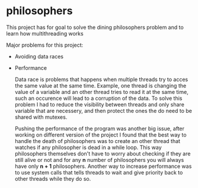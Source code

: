 # philosophers
This project has for goal to solve the dining philosophers problem and to learn how multithreading works

Major problems for this project:
* Avoiding data races
* Performance

  Data race is problems that happens when multiple threads try to acces the same value at the same time.
  Example, one thread is changing the value of a variable and an other thread tries to read it at the same time,
  such an occurence will lead to a corruption of the data. To solve this problem I had to reduce the visibility
  between threads and only share variable that are necessery, and then protect the ones the do need to be shared
  with mutexes.

  Pushing the performance of the program was another big issue, after working on different version of the project
  I found that the best way to handle the death of philosophers was to create an other thread that watches if any
  philosopher is dead in a while loop. This way philosophers themselves don't have to worry about checking if they
  are still alive or not and for any **n** number of philosophers you will always have only **n + 1** philosophers.
  Another way to increase performance was to use system calls that tells threads to wait and give priority back to
  other threads while they do so.
  
